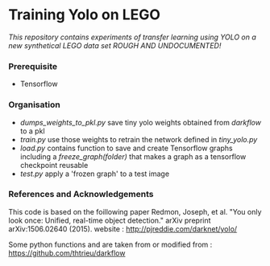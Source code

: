 # Training Yolo on LEGO

*This repository contains experiments of transfer learning using YOLO on a new synthetical LEGO data set*
*ROUGH AND UNDOCUMENTED!*
### Prerequisite
 * Tensorflow
### Organisation
 * _dumps_weights_to_pkl.py_ save tiny yolo weights obtained from *darkflow* to a pkl
 * _train.py_ use those weights to retrain the network defined in _tiny_yolo.py_
 * _load.py_ contains function to save and create Tensorflow graphs including a *freeze_graph(folder)* that makes a graph as a tensorflow checkpoint reusable
 * _test.py_ apply a 'frozen graph' to a test image

### References and Acknowledgements
This code is based on the foillowing paper
Redmon, Joseph, et al. "You only look once: Unified, real-time object detection." arXiv preprint arXiv:1506.02640 (2015).
website : http://pjreddie.com/darknet/yolo/

Some python functions and are taken from or modified from : 
https://github.com/thtrieu/darkflow
